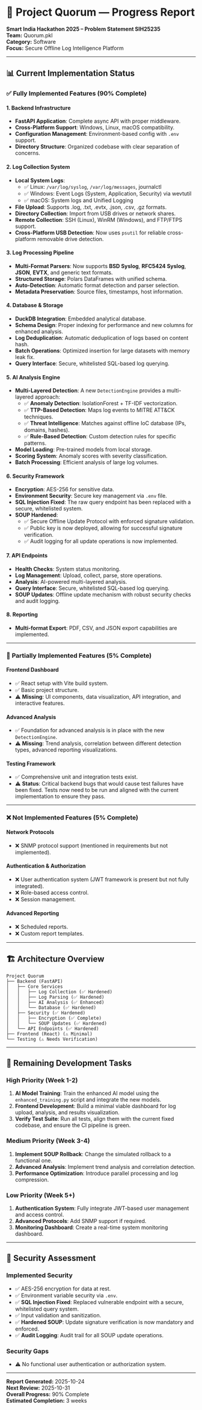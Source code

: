 # 🚀 Project Quorum — Progress Report

**Smart India Hackathon 2025 – Problem Statement SIH25235**  
**Team:** Quorum.pkl  
**Category:** Software  
**Focus:** Secure Offline Log Intelligence Platform

---

## 📊 **Current Implementation Status**

### ✅ **Fully Implemented Features (90% Complete)**

#### **1. Backend Infrastructure**
- **FastAPI Application**: Complete async API with proper middleware.
- **Cross-Platform Support**: Windows, Linux, macOS compatibility.
- **Configuration Management**: Environment-based config with `.env` support.
- **Directory Structure**: Organized codebase with clear separation of concerns.

#### **2. Log Collection System**
- **Local System Logs**:
  - ✅ Linux: `/var/log/syslog`, `/var/log/messages`, journalctl
  - ✅ Windows: Event Logs (System, Application, Security) via wevtutil
  - ✅ macOS: System logs and Unified Logging
- **File Upload**: Supports .log, .txt, .evtx, .json, .csv, .gz formats.
- **Directory Collection**: Import from USB drives or network shares.
- **Remote Collection**: SSH (Linux), WinRM (Windows), and FTP/FTPS support.
- **Cross-Platform USB Detection**: Now uses `psutil` for reliable cross-platform removable drive detection.

#### **3. Log Processing Pipeline**
- **Multi-Format Parsers**: Now supports **BSD Syslog**, **RFC5424 Syslog**, **JSON**, **EVTX**, and generic text formats.
- **Structured Storage**: Polars DataFrames with unified schema.
- **Auto-Detection**: Automatic format detection and parser selection.
- **Metadata Preservation**: Source files, timestamps, host information.

#### **4. Database & Storage**
- **DuckDB Integration**: Embedded analytical database.
- **Schema Design**: Proper indexing for performance and new columns for enhanced analysis.
- **Log Deduplication**: Automatic deduplication of logs based on content hash.
- **Batch Operations**: Optimized insertion for large datasets with memory leak fix.
- **Query Interface**: Secure, whitelisted SQL-based log querying.

#### **5. AI Analysis Engine**
- **Multi-Layered Detection**: A new `DetectionEngine` provides a multi-layered approach:
    - ✅ **Anomaly Detection**: IsolationForest + TF-IDF vectorization.
    - ✅ **TTP-Based Detection**: Maps log events to MITRE ATT&CK techniques.
    - ✅ **Threat Intelligence**: Matches against offline IoC database (IPs, domains, hashes).
    - ✅ **Rule-Based Detection**: Custom detection rules for specific patterns.
- **Model Loading**: Pre-trained models from local storage.
- **Scoring System**: Anomaly scores with severity classification.
- **Batch Processing**: Efficient analysis of large log volumes.

#### **6. Security Framework**
- **Encryption**: AES-256 for sensitive data.
- **Environment Security**: Secure key management via `.env` file.
- **SQL Injection Fixed**: The raw query endpoint has been replaced with a secure, whitelisted system.
- **SOUP Hardened**: 
    - ✅ Secure Offline Update Protocol with enforced signature validation.
    - ✅ Public key is now deployed, allowing for successful signature verification.
    - ✅ Audit logging for all update operations is now implemented.

#### **7. API Endpoints**
- **Health Checks**: System status monitoring.
- **Log Management**: Upload, collect, parse, store operations.
- **Analysis**: AI-powered multi-layered analysis.
- **Query Interface**: Secure, whitelisted SQL-based log querying.
- **SOUP Updates**: Offline update mechanism with robust security checks and audit logging.

#### **8. Reporting**
- **Multi-format Export**: PDF, CSV, and JSON export capabilities are implemented.

---

### 🚧 **Partially Implemented Features (5% Complete)**

#### **Frontend Dashboard**
- ✅ React setup with Vite build system.
- ✅ Basic project structure.
- ⚠️ **Missing**: UI components, data visualization, API integration, and interactive features.

#### **Advanced Analysis**
- ✅ Foundation for advanced analysis is in place with the new `DetectionEngine`.
- ⚠️ **Missing**: Trend analysis, correlation between different detection types, advanced reporting visualizations.

#### **Testing Framework**
- ✅ Comprehensive unit and integration tests exist.
- ⚠️ **Status**: Critical backend bugs that would cause test failures have been fixed. Tests now need to be run and aligned with the current implementation to ensure they pass.

---

### ❌ **Not Implemented Features (5% Complete)**

#### **Network Protocols**
- ❌ SNMP protocol support (mentioned in requirements but not implemented).

#### **Authentication & Authorization**
- ❌ User authentication system (JWT framework is present but not fully integrated).
- ❌ Role-based access control.
- ❌ Session management.

#### **Advanced Reporting**
- ❌ Scheduled reports.
- ❌ Custom report templates.

---

## 🏗️ **Architecture Overview**

```
Project Quorum
├── Backend (FastAPI)
│   ├── Core Services
│   │   ├── Log Collection (✅ Hardened)
│   │   ├── Log Parsing (✅ Hardened)
│   │   ├── AI Analysis (✅ Enhanced)
│   │   └── Database (✅ Hardened)
│   ├── Security (✅ Hardened)
│   │   ├── Encryption (✅ Complete)
│   │   └── SOUP Updates (✅ Hardened)
│   └── API Endpoints (✅ Hardened)
├── Frontend (React) (⚠️ Minimal)
└── Testing (⚠️ Needs Verification)
```

---

## 🎯 **Remaining Development Tasks**

### **High Priority (Week 1-2)**
1. **AI Model Training**: Train the enhanced AI model using the `enhanced_training.py` script and integrate the new models.
2. **Frontend Development**: Build a minimal viable dashboard for log upload, analysis, and results visualization.
3. **Verify Test Suite**: Run all tests, align them with the current fixed codebase, and ensure the CI pipeline is green.

### **Medium Priority (Week 3-4)**
1. **Implement SOUP Rollback**: Change the simulated rollback to a functional one.
2. **Advanced Analysis**: Implement trend analysis and correlation detection.
3. **Performance Optimization**: Introduce parallel processing and log compression.

### **Low Priority (Week 5+)**
1. **Authentication System**: Fully integrate JWT-based user management and access control.
2. **Advanced Protocols**: Add SNMP support if required.
3. **Monitoring Dashboard**: Create a real-time system monitoring dashboard.

---

## 🔐 **Security Assessment**

### **Implemented Security**
- ✅ AES-256 encryption for data at rest.
- ✅ Environment variable security via `.env`.
- ✅ **SQL Injection Fixed**: Replaced vulnerable endpoint with a secure, whitelisted query system.
- ✅ Input validation and sanitization.
- ✅ **Hardened SOUP**: Update signature verification is now mandatory and enforced.
- ✅ **Audit Logging**: Audit trail for all SOUP update operations.

### **Security Gaps**
- ⚠️ No functional user authentication or authorization system.

---

**Report Generated:** 2025-10-24  
**Next Review:** 2025-10-31  
**Overall Progress:** 90% Complete  
**Estimated Completion:** 3 weeks
